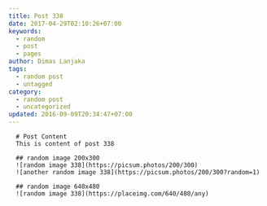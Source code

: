 ```yaml
---
title: Post 338
date: 2017-04-29T02:10:26+07:00
keywords:
  - random
  - post
  - pages
author: Dimas Lanjaka
tags:
  - random post
  - untagged
category:
  - random post
  - uncategorized
updated: 2016-09-09T20:34:47+07:00
---
```


      # Post Content
      This is content of post 338

      ## random image 200x300
      ![random image 338](https://picsum.photos/200/300)
      ![another random image 338](https://picsum.photos/200/300?random=1)

      ## random image 640x480
      ![random image 338](https://placeimg.com/640/480/any)
      